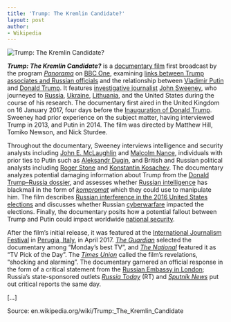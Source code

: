 ```yaml
---
title: 'Trump: The Kremlin Candidate?'
layout: post
author:
- Wikipedia
---
```


![Trump: The Kremlin Candidate?](/_assets/Trump\_-\_The_Kremlin\_Candidate.jpg)

***Trump: The Kremlin Candidate?*** is a [documentary film](https://en.wikipedia.org/wiki/Documentary_film) first broadcast by the program *[Panorama](https://en.wikipedia.org/wiki/Panorama_(TV_series))* on [BBC One](https://en.wikipedia.org/wiki/BBC_One), examining [links between Trump associates and Russian officials](https://en.wikipedia.org/wiki/Links_between_Trump_associates_and_Russian_officials) and the relationship between [Vladimir Putin](https://en.wikipedia.org/wiki/Vladimir_Putin) and [Donald Trump](https://en.wikipedia.org/wiki/Donald_Trump). It features [investigative journalist](https://en.wikipedia.org/wiki/Investigative_journalism) [John Sweeney](https://en.wikipedia.org/wiki/John_Sweeney_(journalist)), who journeyed to [Russia](https://en.wikipedia.org/wiki/Russia), [Ukraine](https://en.wikipedia.org/wiki/Ukraine), [Lithuania](https://en.wikipedia.org/wiki/Lithuania), and the United States during the course of his research. The documentary first aired in the United Kingdom on 16 January 2017, four days before the [Inauguration of Donald Trump](https://en.wikipedia.org/wiki/Inauguration_of_Donald_Trump). Sweeney had prior experience on the subject matter, having interviewed Trump in 2013, and Putin in 2014. The film was directed by Matthew Hill, Tomiko Newson, and Nick Sturdee.

Throughout the documentary, Sweeney interviews intelligence and security analysts including [John E. McLaughlin](https://en.wikipedia.org/wiki/John_E._McLaughlin) and [Malcolm Nance](https://en.wikipedia.org/wiki/Malcolm_Nance), individuals with prior ties to Putin such as [Aleksandr Dugin](https://en.wikipedia.org/wiki/Aleksandr_Dugin), and British and Russian political analysts including [Roger Stone](https://en.wikipedia.org/wiki/Roger_Stone) and [Konstantin Kosachev](https://en.wikipedia.org/wiki/Konstantin_Kosachev). The documentary analyzes potential damaging information about Trump from the [Donald Trump–Russia dossier](https://en.wikipedia.org/wiki/Donald_Trump%E2%80%93Russia_dossier), and assesses whether [Russian intelligence](https://en.wikipedia.org/wiki/Russian_intelligence) has blackmail in the form of *[kompromat](https://en.wikipedia.org/wiki/Kompromat)* which they could use to manipulate him. The film describes [Russian interference in the 2016 United States elections](https://en.wikipedia.org/wiki/Russian_interference_in_the_2016_United_States_elections) and discusses whether Russian [cyberwarfare](https://en.wikipedia.org/wiki/Cyberwarfare) impacted the elections. Finally, the documentary posits how a potential fallout between Trump and Putin could impact worldwide [national security](https://en.wikipedia.org/wiki/National_security).

After the film’s initial release, it was featured at the [International Journalism Festival](https://en.wikipedia.org/wiki/International_Journalism_Festival) in [Perugia, Italy](https://en.wikipedia.org/wiki/Perugia,_Italy), in April 2017. *[The Guardian](https://en.wikipedia.org/wiki/The_Guardian)* selected the documentary among “Monday’s best TV”, and *[The National](https://en.wikipedia.org/wiki/The_National_(Scotland))* featured it as “TV Pick of the Day”. The *[Times Union](https://en.wikipedia.org/wiki/Times_Union_(Albany))* called the film’s revelations, “shocking and alarming”. The documentary garnered an official response in the form of a critical statement from the [Russian Embassy in London](https://en.wikipedia.org/wiki/Embassy_of_Russia,_London); Russia’s state-sponsored outlets *[Russia Today](https://en.wikipedia.org/wiki/Russia_Today)* (RT) and *[Sputnik News](https://en.wikipedia.org/wiki/Sputnik_News)* put out critical reports the same day.

[…]

Source: en.wikipedia.org/wiki/Trump:\_The\_Kremlin\_Candidate
